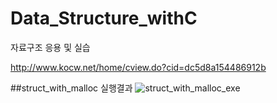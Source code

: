 # Data_Structure_withC
자료구조 응용 및 실습

http://www.kocw.net/home/cview.do?cid=dc5d8a154486912b

##struct_with_malloc 실행결과
![struct_with_malloc_exe](https://user-images.githubusercontent.com/50546745/147537553-0c6471e1-e367-464d-8dcb-789675f930a8.png)
